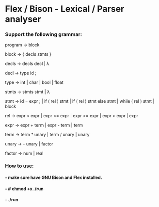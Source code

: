 # Flex / Bison - Lexical / Parser analyser

### Support the following grammar: 

program     →   block

block       →   { decls stmts }

decls       →   decls decl | λ

decl        →   type id ;

type        →   int | char | bool | float

stmts       →   stmts stmt | λ

stmt        →   id = expr ;
                | if ( rel ) stmt
                | if ( rel ) stmt else stmt
                | while ( rel ) stmt
                | block
                
rel         →   expr < expr | expr <= expr | expr >= expr 
                | expr > expr | expr
                
expr        →   expr + term | expr - term | term

term        →   term * unary | term / unary | unary

unary       →   - unary | factor

factor      →   num | real

### How to use:

#### - make sure have GNU Bison and Flex installed.
#### - # chmod +x ./run
#### - ./run